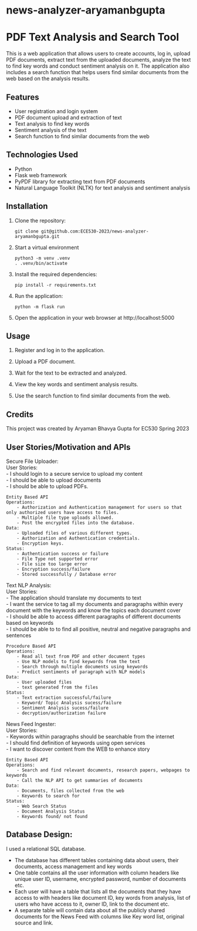 # news-analyzer-aryamanbgupta

# PDF Text Analysis and Search Tool

This is a web application that allows users to create accounts, log in, upload PDF documents, extract text from the uploaded documents, analyze the text to find key words and conduct sentiment analysis on it. The application also includes a search function that helps users find similar documents from the web based on the analysis results.

## Features

- User registration and login system
- PDF document upload and extraction of text
- Text analysis to find key words
- Sentiment analysis of the text
- Search function to find similar documents from the web

## Technologies Used

- Python
- Flask web framework
- PyPDF library for extracting text from PDF documents
- Natural Language Toolkit (NLTK) for text analysis and sentiment analysis

## Installation

1. Clone the repository:

   ```
   git clone git@github.com:ECE530-2023/news-analyzer-aryamanbgupta.git
   ```

2. Start a virtual environment

   ```
   python3 -m venv .venv
   . .venv/bin/activate
   ```

3. Install the required dependencies:

   ```
   pip install -r requirements.txt
   ```

4. Run the application:

   ```
   python -m flask run
   ```

5. Open the application in your web browser at http://localhost:5000

## Usage

1. Register and log in to the application.

2. Upload a PDF document.

3. Wait for the text to be extracted and analyzed.

4. View the key words and sentiment analysis results.

5. Use the search function to find similar documents from the web.

## Credits

This project was created by Aryaman Bhavya Gupta for EC530 Spring 2023

## User Stories/Motivation and APIs
Secure File Uploader:  
    User Stories:  
        - I should login to a secure service to upload my content  
        - I should be able to upload documents  
        - I should be able to upload PDFs.  

    Entity Based API  
    Operations:  
        - Authorization and Authentication management for users so that only authorized users have access to files.  
        - Multiple file type uploads allowed.  
        - Post the encrypted files into the database.  
    Data:  
        - Uploaded files of various different types.  
        - Authorization and Authentication credentials.  
        - Encryption keys.  
    Status:  
        - Authentication success or failure  
        - File Type not supported error  
        - File size too large error  
        - Encryption success/failure  
        - Stored successfully / Database error  

Text NLP Analysis:  
    User Stories:  
        - The application should translate my documents to text  
        - I want the service to tag all my documents and paragraphs within every document with the keywords and know the topics     each document cover  
        - I should be able to access different paragraphs of different documents based on keywords  
        - I should be able to to find all positive, neutral and negative paragraphs and sentences  
    
    Procedure Based API  
    Operations:  
        - Read all text from PDF and other document types  
        - Use NLP models to find keywords from the text  
        - Search through multiple documents using keywords  
        - Predict sentiments of paragraph with NLP models  
    Data:  
        - User uploaded files  
        - text generated from the files  
    Status:  
        - Text extraction successful/failure  
        - Keyword/ Topic Analysis sucess/failure  
        - Sentiment Analysis sucess/failure  
        - decryption/authorization failure  

News Feed Ingester:  
    User Stories:  
        - Keywords within paragraphs should be searchable from the internet  
        - I should find definition of keywords using open services  
        - I want to discover content from the WEB to enhance story  
    
    Entity Based API  
    Operations:  
        - Search and find relevant documents, research papers, webpages to keywords  
        - Call the NLP API to get summaries of documents  
    Data:  
        - Documents, files collected from the web  
        - Keywords to search for  
    Status:  
        - Web Search Status  
        - Document Analysis Status  
        - Keywords found/ not found  


## Database Design:

I used a relational SQL database.
- The database has different tables containing data about users, their documents, access management and key words
- One table contains all the user information with column headers like unique user ID, username, encrypted password, number of documents etc.
- Each user will have a table that lists all the documents that they have access to with headers like document ID, key words from analysis, list of users who have access to it, owner ID, link to the document etc.
- A separate table will contain data about all the publicly shared documents for the News Feed with columns like Key word list, original source and link.

